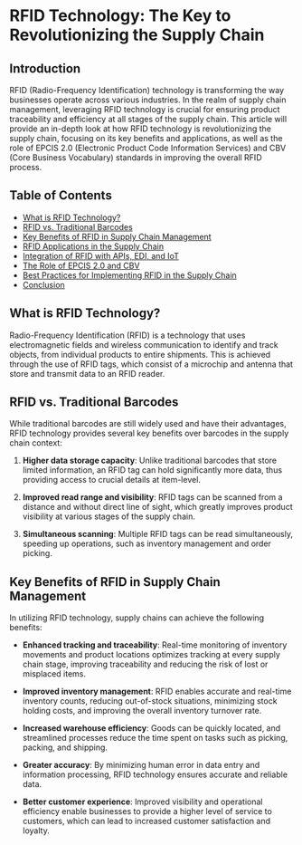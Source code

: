 # RFID Technology: The Key to Revolutionizing the Supply Chain

## Introduction

RFID (Radio-Frequency Identification) technology is transforming the way businesses operate across various industries. In the realm of supply chain management, leveraging RFID technology is crucial for ensuring product traceability and efficiency at all stages of the supply chain. This article will provide an in-depth look at how RFID technology is revolutionizing the supply chain, focusing on its key benefits and applications, as well as the role of EPCIS 2.0 (Electronic Product Code Information Services) and CBV (Core Business Vocabulary) standards in improving the overall RFID process.

## Table of Contents

- [What is RFID Technology?](#what-is-rfid-technology)
- [RFID vs. Traditional Barcodes](#rfid-vs-traditional-barcodes)
- [Key Benefits of RFID in Supply Chain Management](#key-benefits-of-rfid-in-supply-chain-management)
- [RFID Applications in the Supply Chain](#rfid-applications-in-the-supply-chain)
- [Integration of RFID with APIs, EDI, and IoT](#rfid-application-in-different-industries)
- [The Role of EPCIS 2.0 and CBV](#the-role-of-epcis-2-0-and-cbv)
- [Best Practices for Implementing RFID in the Supply Chain](#best-practices-for-implementing-rfid-in-the-supply-chain)
- [Conclusion](#conclusion)

<div id="what-is-rfid-technology">

## What is RFID Technology?

</div>

Radio-Frequency Identification (RFID) is a technology that uses electromagnetic fields and wireless communication to identify and track objects, from individual products to entire shipments. This is achieved through the use of RFID tags, which consist of a microchip and antenna that store and transmit data to an RFID reader.

<div id="rfid-vs-traditional-barcodes">

## RFID vs. Traditional Barcodes

</div>

While traditional barcodes are still widely used and have their advantages, RFID technology provides several key benefits over barcodes in the supply chain context:

1. **Higher data storage capacity**: Unlike traditional barcodes that store limited information, an RFID tag can hold significantly more data, thus providing access to crucial details at item-level.

2. **Improved read range and visibility**: RFID tags can be scanned from a distance and without direct line of sight, which greatly improves product visibility at various stages of the supply chain.

3. **Simultaneous scanning**: Multiple RFID tags can be read simultaneously, speeding up operations, such as inventory management and order picking.

<div id="key-benefits-of-rfid-in-supply-chain-management">

## Key Benefits of RFID in Supply Chain Management

</div>

In utilizing RFID technology, supply chains can achieve the following benefits:

- **Enhanced tracking and traceability**: Real-time monitoring of inventory movements and product locations optimizes tracking at every supply chain stage, improving traceability and reducing the risk of lost or misplaced items.

- **Improved inventory management**: RFID enables accurate and real-time inventory counts, reducing out-of-stock situations, minimizing stock holding costs, and improving the overall inventory turnover rate.

- **Increased warehouse efficiency**: Goods can be quickly located, and streamlined processes reduce the time spent on tasks such as picking, packing, and shipping.

- **Greater accuracy**: By minimizing human error in data entry and information processing, RFID technology ensures accurate and reliable data.

- **Better customer experience**: Improved visibility and operational efficiency enable businesses to provide a higher level of service to customers, which can lead to increased customer satisfaction and loyalty.

<div id="rfid-applications-in-the-supply-chain">

